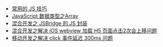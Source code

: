 <div class="table-of-contents">
  <ul>
    <li><a href="./常用的JS技巧">常用的 JS 技巧</a></li>
    <li><a href="./JavaScript数据类型之Array">JavaScript 数据类型之Array</a></li>
    <li><a href="./混合开发之JSBridge的JS封装">混合开发之 JSBridge 的 JS 封装</a></li>
    <li><a href="./混合开发之解决iOS-webview加载H5页面点击2次会上移问题">混合开发之解决 iOS webview 加载 H5 页面点击2次会上移问题</a></li>
    <li><a href="./移动开发之解决click事件延迟300ms问题">移动开发之解决 click 事件延迟 300ms 问题</a></li>
  </ul>
</div>
